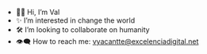 - 🖐🏾 Hi, I’m Val
- ✨ I’m interested in change the world
- 🛠 I’m looking to collaborate on humanity 
- 👁‍🗨 How to reach me: vyacantte@excelenciadigital.net

<!---
Valen2022/Valen2022 is a ✨ special ✨ repository because its `README.md` (this file) appears on your GitHub profile.
You can click the Preview link to take a look at your changes.
--->
